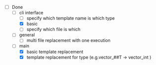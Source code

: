 - [ ] Done
	- [ ] cli interface
		- [ ] specify which template name is which type
		- [x] basic
		- [ ] specify which file is which
	- [ ] general
		- [ ] multi file replacement with one execution
	- [ ] main
		- [x] basic template replacement
		- [x] template replacement for type (e.g.vector_##T -> vector_int )
